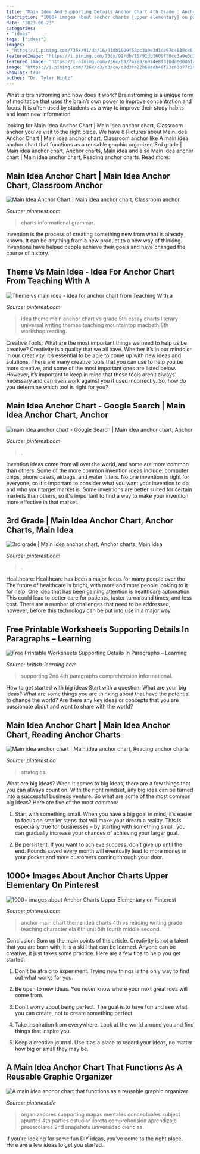 ```yaml
---
title: "Main Idea And Supporting Details Anchor Chart 4th Grade : Anchor Main Chart Theme Idea Charts 4th Vs Reading Writing Grade Teaching Character Ela 6th Unit 5th Fourth Middle Second"
description: "1000+ images about anchor charts {upper elementary} on pinterest"
date: "2023-06-23"
categories:
- "ideas"
tags: ["ideas"]
images:
- "https://i.pinimg.com/736x/91/db/16/91db1609f58cc3a9e3d1de97c4838c48.jpg"
featuredImage: "https://i.pinimg.com/736x/91/db/16/91db1609f58cc3a9e3d1de97c4838c48.jpg"
featured_image: "https://i.pinimg.com/736x/69/74/e8/6974e8f310dd600d6fa28d817d4d1d69.jpg"
image: "https://i.pinimg.com/736x/c3/d3/ca/c3d3ca22b60adb46f23c63b77c367964.jpg"
ShowToc: true
author: "Dr. Tyler Hintz"
---
```



What is brainstroming and how does it work?
Brainstroming is a unique form of meditation that uses the brain’s own power to improve concentration and focus. It is often used by students as a way to improve their study habits and learn new information.

	

		
looking for Main Idea Anchor Chart | Main idea anchor chart, Classroom anchor you've visit to the right place. We have 8 Pictures about Main Idea Anchor Chart | Main idea anchor chart, Classroom anchor like A main idea anchor chart that functions as a reusable graphic organizer, 3rd grade | Main idea anchor chart, Anchor charts, Main idea and also Main idea anchor chart | Main idea anchor chart, Reading anchor charts. Read more:
		
    
## Main Idea Anchor Chart | Main Idea Anchor Chart, Classroom Anchor

<img loading=lazy src="https://i.pinimg.com/736x/91/db/16/91db1609f58cc3a9e3d1de97c4838c48.jpg" onerror="this.onerror=null;this.src='https://tse1.mm.bing.net/th?id=OIP.QsZPyG3bkY6BC_STfBuJDwHaJ3&amp;pid=15.1';" alt="Main Idea Anchor Chart | Main idea anchor chart, Classroom anchor">

_Source: pinterest.com_

>charts informational grammar. 

	

Invention is the process of creating something new from what is already known. It can be anything from a new product to a new way of thinking. Inventions have helped people achieve their goals and have changed the course of history.

    
## Theme Vs Main Idea - Idea For Anchor Chart From Teaching With A

<img loading=lazy src="https://i.pinimg.com/originals/57/c4/95/57c49535c724140cc1c8d91ad9ab3ebd.jpg" onerror="this.onerror=null;this.src='https://tse4.mm.bing.net/th?id=OIP.HeOH-30Q1nN_cVDSCL09EwHaHo&amp;pid=15.1';" alt="Theme vs main idea - idea for anchor chart from Teaching With a">

_Source: pinterest.com_

>idea theme main anchor chart vs grade 5th essay charts literary universal writing themes teaching mountaintop macbeth 8th workshop reading. 

	

Creative Tools: What are the most important things we need to help us be creative?
Creativity is a quality that we all have. Whether it’s in our minds or in our creativity, it’s essential to be able to come up with new ideas and solutions. There are many creative tools that you can use to help you be more creative, and some of the most important ones are listed below. However, it’s important to keep in mind that these tools aren’t always necessary and can even work against you if used incorrectly. So, how do you determine which tool is right for you?

    
## Main Idea Anchor Chart - Google Search | Main Idea Anchor Chart, Anchor

<img loading=lazy src="https://i.pinimg.com/736x/69/74/e8/6974e8f310dd600d6fa28d817d4d1d69.jpg" onerror="this.onerror=null;this.src='https://tse2.mm.bing.net/th?id=OIP._1uffPJ1otaQzEzCG_YGzAHaJ3&amp;pid=15.1';" alt="main idea anchor chart - Google Search | Main idea anchor chart, Anchor">

_Source: pinterest.com_

>. 

	

Invention ideas come from all over the world, and some are more common than others. Some of the more common invention ideas include: computer chips, phone cases, airbags, and water filters. No one invention is right for everyone, so it's important to consider what you want your invention to do and who your target market is. Some inventions are better suited for certain markets than others, so it's important to find a way to make your invention more effective in that market.

    
## 3rd Grade | Main Idea Anchor Chart, Anchor Charts, Main Idea

<img loading=lazy src="https://i.pinimg.com/736x/71/7e/f4/717ef4f650e7ced83209a2f7de604828.jpg" onerror="this.onerror=null;this.src='https://tse2.mm.bing.net/th?id=OIP.Zqksue-tSsFfiHzruuLwRQHaJ3&amp;pid=15.1';" alt="3rd grade | Main idea anchor chart, Anchor charts, Main idea">

_Source: pinterest.com_

>. 

	

Healthcare: Healthcare has been a major focus for many people over the
The future of healthcare is bright, with more and more people looking to it for help. One idea that has been gaining attention is healthcare automation. This could lead to better care for patients, faster turnaround times, and less cost. There are a number of challenges that need to be addressed, however, before this technology can be put into use in a major way.

    
## Free Printable Worksheets Supporting Details In Paragraphs – Learning

<img loading=lazy src="https://i.pinimg.com/736x/c3/d3/ca/c3d3ca22b60adb46f23c63b77c367964.jpg" onerror="this.onerror=null;this.src='https://tse3.mm.bing.net/th?id=OIP.qAZB5RURGQNr1T3Uy6x9BgHaJ4&amp;pid=15.1';" alt="Free Printable Worksheets Supporting Details In Paragraphs – Learning">

_Source: british-learning.com_

>supporting 2nd 4th paragraphs comprehension informational. 

	

How to get started with big ideas
Start with a question: What are your big ideas? 
What are some things you are thinking about that have the potential to change the world? Are there any key ideas or concepts that you are passionate about and want to share with the world?

    
## Main Idea Anchor Chart | Main Idea Anchor Chart, Reading Anchor Charts

<img loading=lazy src="https://i.pinimg.com/originals/6a/9d/47/6a9d477a9e8fe480e2f2b43888ca92ed.jpg" onerror="this.onerror=null;this.src='https://tse1.mm.bing.net/th?id=OIP.SJYO5MsOFHF1NiVKNMRI-QHaJ4&amp;pid=15.1';" alt="Main idea anchor chart | Main idea anchor chart, Reading anchor charts">

_Source: pinterest.ca_

>strategies. 

	

What are big ideas?
When it comes to big ideas, there are a few things that you can always count on. With the right mindset, any big idea can be turned into a successful business venture. So what are some of the most common big ideas? Here are five of the most common:
1. Start with something small. When you have a big goal in mind, it’s easier to focus on smaller steps that will make your dream a reality. This is especially true for businesses – by starting with something small, you can gradually increase your chances of achieving your larger goal.

2. Be persistent. If you want to achieve success, don’t give up until the end. Pounds saved every month will eventually lead to more money in your pocket and more customers coming through your door.

    
## 1000+ Images About Anchor Charts Upper Elementary On Pinterest

<img loading=lazy src="https://s-media-cache-ak0.pinimg.com/736x/62/7e/5f/627e5f642f9c82b3e6c1cfc616248ffe.jpg" onerror="this.onerror=null;this.src='https://tse1.mm.bing.net/th?id=OIP.PLny-vBYkWpAT8sSL1Jg7gHaJ3&amp;pid=15.1';" alt="1000+ images about Anchor Charts Upper Elementary on Pinterest">

_Source: pinterest.com_

>anchor main chart theme idea charts 4th vs reading writing grade teaching character ela 6th unit 5th fourth middle second. 

	

Conclusion: Sum up the main points of the article.
Creativity is not a talent that you are born with, it is a skill that can be learned. Anyone can be creative, it just takes some practice. Here are a few tips to help you get started:
1. Don't be afraid to experiment. Trying new things is the only way to find out what works for you.

2. Be open to new ideas. You never know where your next great idea will come from.

3. Don't worry about being perfect. The goal is to have fun and see what you can create, not to create something perfect.

4. Take inspiration from everywhere. Look at the world around you and find things that inspire you.

5. Keep a creative journal. Use it as a place to record your ideas, no matter how big or small they may be.

    
## A Main Idea Anchor Chart That Functions As A Reusable Graphic Organizer

<img loading=lazy src="https://i.pinimg.com/736x/77/06/a2/7706a2f34f1a572e7e033bddc3e09fa9.jpg" onerror="this.onerror=null;this.src='https://tse1.mm.bing.net/th?id=OIP.EFa_opG6IRYz5wyvVCKqDQHaJ4&amp;pid=15.1';" alt="A main idea anchor chart that functions as a reusable graphic organizer">

_Source: pinterest.de_

>organizadores supporting mapas mentales conceptuales subject apuntes 4th parties estudiar libreta comprehension aprendizaje preescolares 2nd snapshots universidad ciencias. 

	

If you're looking for some fun DIY ideas, you've come to the right place. Here are a few ideas to get you started.

